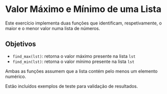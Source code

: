 # Valor Máximo e Mínimo de uma Lista

Este exercício implementa duas funções que identificam, respetivamente, o maior e o menor valor numa lista de números.

## Objetivos

- `find_max(lst)`: retorna o valor máximo presente na lista `lst`
- `find_min(lst)`: retorna o valor mínimo presente na lista `lst`

Ambas as funções assumem que a lista contém pelo menos um elemento numérico.

Estão incluídos exemplos de teste para validação de resultados.